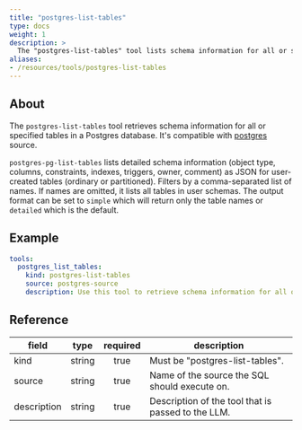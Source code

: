 ```yaml
---
title: "postgres-list-tables"
type: docs
weight: 1
description: >
  The "postgres-list-tables" tool lists schema information for all or specified tables in a Postgres database.
aliases:
- /resources/tools/postgres-list-tables
---
```


## About

The `postgres-list-tables` tool retrieves schema information for all or specified tables in a Postgres database.
It's compatible with [postgres](../../sources/postgres.md) source.

`postgres-pg-list-tables` lists detailed schema information (object type, columns, constraints, indexes, triggers, owner, comment) as JSON for user-created tables (ordinary or partitioned). Filters by a comma-separated list of names. If names are omitted, it lists all tables in user schemas. The output format can be set to `simple` which will return only the table names or `detailed` which is the default.

## Example

```yaml
tools:
  postgres_list_tables:
    kind: postgres-list-tables
    source: postgres-source
    description: Use this tool to retrieve schema information for all or specified tables. Output format can be simple (only table names) or detailed.
```

## Reference

| **field**   |                  **type**                  | **required** | **description**                                                                                  |
|-------------|:------------------------------------------:|:------------:|--------------------------------------------------------------------------------------------------|
| kind        |                   string                   |     true     | Must be "postgres-list-tables".                                                               |
| source      |                   string                   |     true     | Name of the source the SQL should execute on.                                                    |
| description |                   string                   |     true     | Description of the tool that is passed to the LLM.                                               |